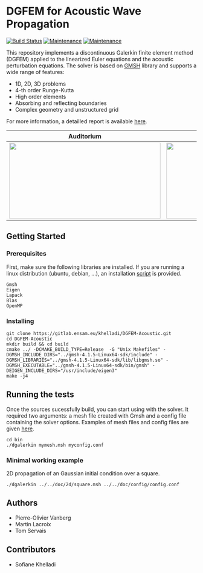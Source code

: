 # DGFEM for Acoustic Wave Propagation 

[![Build Status](https://travis-ci.org/pvanberg/DGFEM-Acoustic.svg?branch=master)]()  [![Maintenance](https://img.shields.io/badge/version-1.2.1-red)](https://gitlab.ensam.eu/khelladi/DGFEM-Acoustic/-/tree/v1.2.1) [![Maintenance](https://img.shields.io/badge/c++-14%20|%2017%20|%2020-27ae60.svg)](https://gitlab.ensam.eu/khelladi/DGFEM-Acoustic/-/tree/v1.2.1) 

This repository implements a discontinuous Galerkin finite element method (DGFEM) applied to the linearized Euler equations and the acoustic perturbation equations. The solver is based on [GMSH](http://gmsh.info/) library and supports a wide range of features:

- 1D, 2D, 3D problems
- 4-th order Runge-Kutta
- High order elements
- Absorbing and reflecting boundaries
- Complex geometry and unstructured grid

For more information, a detailled report is available [here](https://github.com/pvanberg/DGFEM-Acoustic/blob/master/DGFEM_acoustic.pdf). 

| Auditorium     | Isosurfaces     | Bulk|
| ------------- |:-------------:| :-------------:| 
| <img src="https://gitlab.ensam.eu/khelladi/DGFEM-Acoustic/-/raw/b1026a1c6b9d312d02f6f70e776ed98e054ef00a/assets/auditorium_source2_2.png" width="400" height="200" />    | <img src="https://gitlab.ensam.eu/khelladi/DGFEM-Acoustic/-/raw/b1026a1c6b9d312d02f6f70e776ed98e054ef00a/assets/auditorium_source_iso1.png" width="400" height="200" />  | <img src="https://gitlab.ensam.eu/khelladi/DGFEM-Acoustic/-/raw/b1026a1c6b9d312d02f6f70e776ed98e054ef00a/assets/auditorium_source_bulk1.png" width="400" height="200" /> |


## Getting Started
 	
### Prerequisites

First, make sure the following libraries are installed. If you are running a linux distribution (ubuntu, debian, ...), an installation [script](https://github.com/pvanberg/MATH0471-DG/blob/master/build.sh) is provided. 

```
Gmsh
Eigen
Lapack
Blas
OpenMP
```

### Installing

```
git clone https://gitlab.ensam.eu/khelladi/DGFEM-Acoustic.git
cd DGFEM-Acoustic
mkdir build && cd build
cmake ../ -DCMAKE_BUILD_TYPE=Release  -G "Unix Makefiles" -DGMSH_INCLUDE_DIRS="../gmsh-4.1.5-Linux64-sdk/include" -DGMSH_LIBRARIES="../gmsh-4.1.5-Linux64-sdk/lib/libgmsh.so" -DGMSH_EXECUTABLE="../gmsh-4.1.5-Linux64-sdk/bin/gmsh" -DEIGEN_INCLUDE_DIRS="/usr/include/eigen3"
make -j4
```

## Running the tests
Once the sources sucessfully build, you can start using with the solver. It required two arguments: a mesh file created with Gmsh and a config file containing the solver options. Examples of mesh files and config files are given [here](https://github.com/pvanberg/MATH0471-DG/tree/master/doc).

```
cd bin
./dgalerkin mymesh.msh myconfig.conf
```

### Minimal working example

2D propagation of an Gaussian initial condition over a square.

```
./dgalerkin ../../doc/2d/square.msh ../../doc/config/config.conf 
```

## Authors

* Pierre-Olivier Vanberg
* Martin Lacroix
* Tom Servais

## Contributors
* Sofiane Khelladi